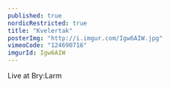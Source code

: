 ```yaml
---
published: true
nordicRestricted: true
title: "Kvelertak"
posterImg: "http://i.imgur.com/Igw6AIW.jpg"
vimeoCode: "124690716"
imgurId: Igw6AIW
---
```


Live at Bry:Larm